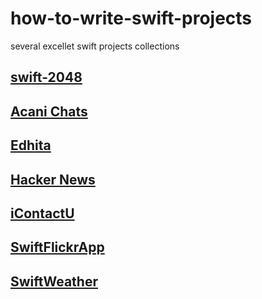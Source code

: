 # how-to-write-swift-projects
several excellet swift projects collections


## [swift-2048 ](https://github.com/austinzheng/swift-2048)


## [Acani Chats](https://github.com/acani/Chats)


## [Edhita](https://github.com/tnantoka/edhita)

## [Hacker News](https://github.com/amitburst/HackerNews)

## [iContactU](https://github.com/rizal72/iContactU)

## [SwiftFlickrApp](https://github.com/synboo/SwiftFlickrApp)

## [SwiftWeather](https://github.com/JakeLin/SwiftWeather)
